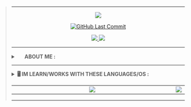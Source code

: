 <blockquote>

<hr>

<p align="center">
 <a href="https://github.com/denvercoder1/readme-typing-svg">
  <img src="https://readme-typing-svg.herokuapp.com?color=%2336BCF7&duration=5000&center=true&vCenter=true&lines=Fab1anDev;">
  </a>    
</p>

<p align="center"> 
    <a href="https://github.com/Fab1anDev/Fab1anDev/commits/main">
        <img alt="GitHub Last Commit" src="https://img.shields.io/github/last-commit/Fab1anDev/Fab1anDev?style=for-the-badge&color=blue&labelColor=2a2a2a&logo=github">
    </a>
</p>

<p align="center">

  <a href="https://gitlab.com/Fab1anDev">
    <img src="https://img.shields.io/badge/-GITLAB-blue?logo=gitlab&labelColor=2a2a2a&color=2a2a2a">
  </a>

  <a href="https://telegram.me/Fab1anDev">
    <img src="https://img.shields.io/badge/-TELEGRAM-blue?logo=telegram&labelColor=2a2a2a&color=2a2a2a">
  </a>

</p>

<hr>

<details>
    <summary>
        <a href="https://www.youtube.com/watch?v=dQw4w9WgXcQ&ab_channel=RickAstley"><img src="https://cdn.countryflags.com/thumbs/germany/flag-round-250.png" height="16px" width="16px"></a> 
        <b>ABOUT ME : </b>
    </summary>
    
<pre>
   👋 Hi my Name is Fabian (Fab1anDev)
   🚩 Im from Germany
   💻 I like programming, UNIX 
   🕹 My Hobbys are programming and playing video games
 <a href="https://discord.com/users/Fab1anDev">My Discord</a>
</pre>

</details>

 
<hr> 

<details>
    <summary>
        <b>🖥️ IM LEARN/WORKS WITH THESE LANGUAGES/OS : </b>
    </summary>
 <p>
 <a href="">
   <img alt="RUST" src="https://external-content.duckduckgo.com/iu/?u=https%3A%2F%2Fstatic-00.iconduck.com%2Fassets.00%2Frust-icon-2048x2047-5s6wkmk1.png&f=1&nofb=1&ipt=0fd6c94c1be374ebf3aa3cc754d7369e059b8c36064cc2a6054d222fd4d38377&ipo=images" height="52px" width="52px">
  </a>
  
   <a href="">
   <img alt="PYTHON" src="https://upload.wikimedia.org/wikipedia/commons/thumb/c/c3/Python-logo-notext.svg/800px-Python-logo-notext.svg.png" height="52px">
  </a> &nbsp; 
  
  <a href="">
   <img alt="BASH" src="https://upload.wikimedia.org/wikipedia/commons/thumb/8/82/Gnu-bash-logo.svg/216px-Gnu-bash-logo.svg.png" height="52px">
  </a> &nbsp;
 </p>
</details>


<p align="center">
  <table>
    <tr>
     <td align="center", style="width: 100%">
          <a href="#" ><img src="https://github-readme-stats.vercel.app/api?username=Fab1anDev&rank_icon=percentile&theme=radical"></a>
     </td>
     <td align="center", style="width: 100%;">
          <a href="#"><img src="https://github-readme-stats.vercel.app/api/top-langs/?username=Fab1anDev&layout=compact&show_icons=true&theme=radical&locale=en"></a>
     </td>
     
   
  </table>
</p>

<hr>
</blockquote>
